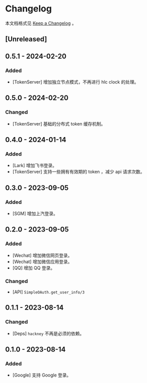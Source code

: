 # Changelog

本文档格式见 [Keep a Changelog](https://keepachangelog.com/en/1.0.0/) 。

## [Unreleased]

## 0.5.1 - 2024-02-20

### Added

- [TokenServer] 增加独立节点模式，不再进行 hlc clock 的处理。

## 0.5.0 - 2024-02-20

### Changed

- [TokenServer] 基础的分布式 token 缓存机制。

## 0.4.0 - 2024-01-14

### Added

- [Lark] 增加飞书登录。
- [TokenServer] 支持一些拥有有效期的 token ，减少 api 请求次数。

## 0.3.0 - 2023-09-05

### Added

- [SGM] 增加上汽登录。

## 0.2.0 - 2023-09-05

### Added

- [Wechat] 增加微信网页登录。
- [Wechat] 增加微信应用登录。
- [QQ] 增加 QQ 登录。

### Changed

- [API] `SimpleOAuth.get_user_info/3`

## 0.1.1 - 2023-08-14

### Changed

- [Deps] `hackney` 不再是必须的依赖。

## 0.1.0 - 2023-08-14

### Added

- [Google] 支持 Google 登录。

